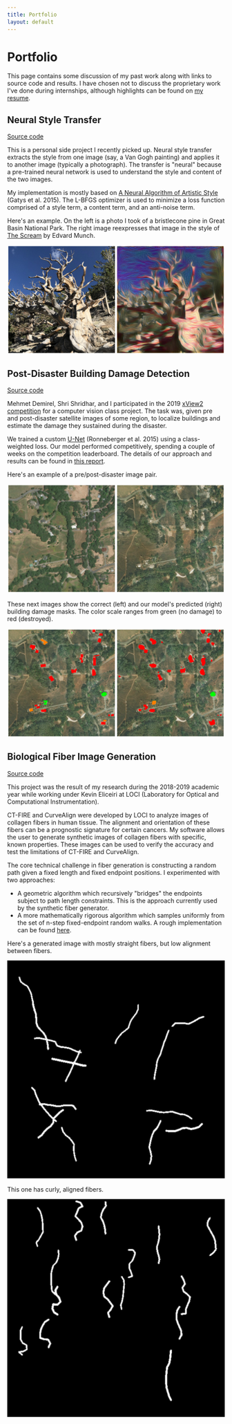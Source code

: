 ```yaml
---
title: Portfolio
layout: default
---
```


# Portfolio

This page contains some discussion of my past work along with links to source code and results. I have chosen not to discuss the proprietary work I've done during internships, although highlights can be found on [my resume](/assets/resume.pdf).

## Neural Style Transfer

[Source code](https://github.com/mattdutson/style-transfer)

This is a personal side project I recently picked up. Neural style transfer extracts the style from one image (say, a Van Gogh painting) and applies it to another image (typically a photograph). The transfer is "neural" because a pre-trained neural network is used to understand the style and content of the two images.

My implementation is mostly based on [A Neural Algorithm of Artistic Style](https://arxiv.org/abs/1508.06576) (Gatys et al. 2015). The L-BFGS optimizer is used to minimize a loss function comprised of a style term, a content term, and an anti-noise term.

Here's an example. On the left is a photo I took of a bristlecone pine in Great Basin National Park. The right image reexpresses that image in the style of [The Scream](https://en.wikipedia.org/wiki/The_Scream) by Edvard Munch.

![style sample](/assets/style_sample.jpg)

## Post-Disaster Building Damage Detection

[Source code](https://github.com/mattdutson/xview2)

Mehmet Demirel, Shri Shridhar, and I participated in the 2019 [xView2 competition](https://xview2.org/) for a computer vision class project. The task was, given pre and post-disaster satellite images of some region, to localize buildings and estimate the damage they sustained during the disaster.

We trained a custom [U-Net](https://arxiv.org/abs/1505.04597) (Ronneberger et al. 2015) using a class-weighted loss. Our model performed competitively, spending a couple of weeks on the competition leaderboard. The details of our approach and results can be found in [this report](/assets/xview2_report.pdf).

Here's an example of a pre/post-disaster image pair.

![pre post sample](/assets/pre_post_sample.png)

These next images show the correct (left) and our model's predicted (right) building damage masks. The color scale ranges from green (no damage) to red (destroyed).

![true pred sample](/assets/true_pred_sample.png)

## Biological Fiber Image Generation

[Source code](https://github.com/uw-loci/syntheticfibergenerator)

This project was the result of my research during the 2018-2019 academic year while working under Kevin Eliceiri at LOCI (Laboratory for Optical and Computational Instrumentation).

CT-FIRE and CurveAlign were developed by LOCI to analyze images of collagen fibers in human tissue. The alignment and orientation of these fibers can be a prognostic signature for certain cancers. My software allows the user to generate synthetic images of collagen fibers with specific, known properties. These images can be used to verify the accuracy and test the limitations of CT-FIRE and CurveAlign.

The core technical challenge in fiber generation is constructing a random path given a fixed length and fixed endpoint positions. I experimented with two approaches:

 * A geometric algorithm which recursively "bridges" the endpoints subject to path length constraints. This is the approach currently used by the synthetic fiber generator.
 * A more mathematically rigorous algorithm which samples uniformly from the set of n-step fixed-endpoint random walks. A rough implementation can be found [here](https://github.com/mattdutson/random-walk-2d).

Here's a generated image with mostly straight fibers, but low alignment between fibers.

![straight fibers](/assets/straight_fibers.png)

This one has curly, aligned fibers.

![curly fibers](/assets/curly_fibers.png)
